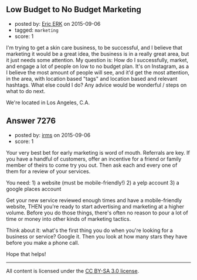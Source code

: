 ## Low Budget to No Budget Marketing

- posted by: [Eric ERK](https://stackexchange.com/users/5205940/eric-erk) on 2015-09-06
- tagged: `marketing`
- score: 1

<p>I'm trying to get a skin care business, to be successful, and I believe that marketing it would be a great idea, the business is in a really great area, but it just needs some attention.
My question is: How do I successfully, market, and engage a lot of people on low to no budget plan. It's on Instagram, as a I believe the most amount of people will see, and it'd get the most attention, in the area, with location based "tags" and location based and relevant hashtags.
What else could I do? Any advice would be wonderful / steps on what to do next.</p>

<p>We're located in Los Angeles, C.A.</p>



## Answer 7276

- posted by: [irms](https://stackexchange.com/users/49306/irms) on 2015-09-06
- score: 1

<p>Your very best bet for early marketing is word of mouth. Referrals are key. If you have a handful of customers, offer an incentive for a friend or family member of theirs to come try you out. Then ask each and every one of them for a review of your services.</p>

<p>You need:
1) a website (must be mobile-friendly!)
2) a yelp account
3) a google places account</p>

<p>Get your new service reviewed enough times and have a mobile-friendly website, THEN you're ready to start advertising and marketing at a higher volume. Before you do those things, there's often no reason to pour a lot of time or money into other kinds of marketing tactics.</p>

<p>Think about it: what's the first thing you do when you're looking for a business or service? Google it. Then you look at how many stars they have before you make a phone call. </p>

<p>Hope that helps! </p>




---

All content is licensed under the [CC BY-SA 3.0 license](https://creativecommons.org/licenses/by-sa/3.0/).

